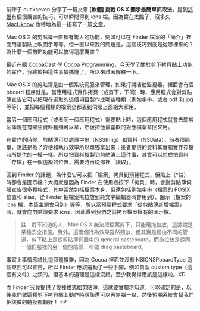 前陣子 duckseven 分享了一篇文章 **[軟體] 挑戰 OS X 圖示最簡單抓取法**，提到[這裡](http://mac.linsheng.me/archives/441.html)有個很厲害的技巧，可以瞬間得到 icns 檔。因為實在太酷了，沒多久 [MacUknow](http://www.macuknow.com/) 也特地為這一招寫了一篇[文章](http://www.macuknow.com/node/1306)。

Mac OS X 的剪貼簿一直都有驚人的功能，例如可以在 Finder 檔案的「簡介」裡面用複製貼上改圖示等等。但一直以來我的問題是，這個技巧到底是從哪裡來的？為什麼一個剪貼功能可以搞得這麼厲害？

最近在聽 [CocoaCast](http://www.cocoacast.com/) 學 Cocoa Programming，今天學了關於剪下拷貝貼上功能的實作，我終於把這件事情搞懂了，所以來試著解釋一下。

Mac OS X 的剪貼簿是由一個系統伺服來管理，如果打開活動監視器，裡面會有個 pboard 程序就是。當應用程式實作拷貝（或剪下，下同）時，應用程式會對剪貼簿宣告它可以把現在選取的這個項目製作成哪些種類（例如字串、或者 pdf 和 jpg 等等），並把每個種類的檔案全都丟到伺服上面給大家用。

當另一個應用程式（或者同一個應用程式）需要貼上時，這個應用程式就會去問剪貼簿現在有哪些資料種類可以拿，然後把他最喜歡的對應檔案拿回來用。

在實作的時候，剪貼簿可以處理字串（NSString）和資料（NSData）。前者很簡單，應該是為了方便和執行效率所以單獨拿出來；後者提供的資料其實和實作存檔時所提供的一模一樣。所以把資料複製到剪貼簿上這件事，其實可以想成把資料「存檔」在一個虛擬的位置，需要時再從那裡「讀取」。

回到 Finder 的話題，為什麼它可以把「檔案」拷貝到預覽程式，但貼上（*註）時卻會是圖示檔？大概就是因為 Finder 在使用者按下「拷貝」時，會對剪貼簿伺服宣告很多種格式，其中當然包括檔案本身，但還包括例如字串（檔案的 POSIX 位置和 alias，從 Finder 把檔案拖拉放到純文字編輯器時會用到）、圖示（檔案的 icns 檔，本篇主題會用到）等等，所以當預覽程式要求「從剪貼簿新增檔案」時，就會向剪貼簿要求 icns，因此得到我們之前拷貝檔案擁有的圖示檔。

> 註：對不知道的人，Mac OS X 無法把檔案剪下，只能用拖拉放，這據說是某種安全措施。另外，這兩個行為效果雖然類似，但其實是經由不同的管道，剪下貼上是從剪貼簿伺服中的 general pasteboard，而拖拉放是從同一個伺服裡的另一個剪貼簿，叫做 drag pasteboard。

事實上事情應該比這個還複雜，因為 Cocoa 裡面並沒有 NSICNSPboardType 這個東西可以宣告，所以 Finder 應該還動了一些手腳，例如自製 custom type（這個有文件）之類的。但基本的道理是這樣沒錯，至少我覺得應該是這樣啦。XD

而 Finder 究竟提供了幾種格式給剪貼簿，這就要實驗才知道。可以確定的是，以後我們做這種剪下拷貝貼上動作時應該還可以再無腦一點，然後預期系統會幫我們把該做的轉換都轉好！ =P